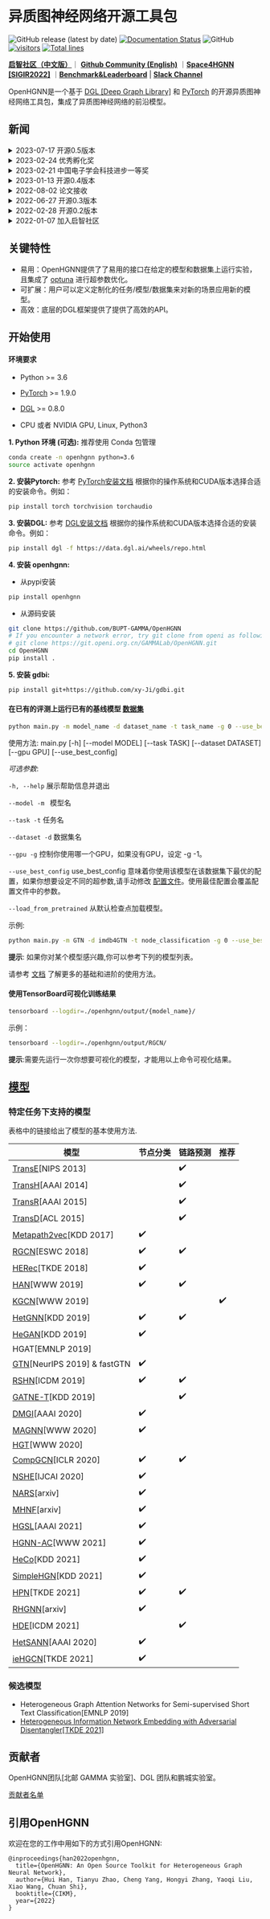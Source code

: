 # 异质图神经网络开源工具包

![GitHub release (latest by date)](https://img.shields.io/github/v/release/BUPT-GAMMA/OpenHGNN)
[![Documentation Status](https://readthedocs.org/projects/openhgnn-zh-cn/badge/?version=latest)](https://openhgnn.readthedocs.io/zh_CN/latest/?badge=latest)
![GitHub](https://img.shields.io/github/license/BUPT-GAMMA/OpenHGNN)
[![visitors](https://visitor-badge.glitch.me/badge?page_id=BUPT-GAMMA.OpenHGNN)](https://github.com/BUPT-GAMMA/OpenHGNN)
[![Total lines](https://img.shields.io/tokei/lines/github/BUPT-GAMMA/OpenHGNN?color=red)](https://github.com/BUPT-GAMMA/OpenHGNN)

[**启智社区（中文版）**](https://git.openi.org.cn/GAMMALab/OpenHGNN)｜ [**Github Community (English)**](https://github.com/BUPT-GAMMA/OpenHGNN) ｜[**Space4HGNN [SIGIR2022]**](./space4hgnn) ｜[**Benchmark&Leaderboard**](./openhgnn/dataset/ohgb.md) | [**Slack Channel**](https://app.slack.com/client/TDM5126J1/C03J6GND001)

OpenHGNN是一个基于 [DGL [Deep Graph Library]](https://github.com/dmlc/dgl) 和 [PyTorch](https://pytorch.org/) 的开源异质图神经网络工具包，集成了异质图神经网络的前沿模型。

## 新闻
<details>

<summary>
2023-07-17 开源0.5版本
</summary>
<br/>

我们开源了0.5版本。

- 新增模型和数据集
- 四个新的前沿图学习任务：预训练、推荐、图攻防、异常事件检测
- TensorBoard可视化功能
- 维护和测试模块

</details>
<details>

<summary>
2023-02-24 优秀孵化奖
</summary>
<br/>

OpenHGNN荣获启智社区优秀孵化项⽬奖！详细链接：https://mp.weixin.qq.com/s/PpbwEdP0-8wG9dsvRvRDaA

</details>

<details>

<summary>
2023-02-21 中国电子学会科技进步一等奖
</summary>
<br/>

算法库支撑了北邮牵头，蚂蚁集团、中国移动、海致科技等参与的“大规模复杂异质图数据智能分析技术与规模化应用”项目。该项目获得了2022年电子学会科技进步一等奖。

</details>
<details>

<summary>
2023-01-13 开源0.4版本
</summary>
<br/>

我们开源了0.4版本。

- 新增模型
- 提供构建应用的流程
- 更多支持采样训练的模型
- 更新千万节点规模图的评测

</details>

<details>
<summary>
2022-08-02 论文接收
</summary>
<br/>

我们的论文 <i>OpenHGNN: An Open Source Toolkit for Heterogeneous Graph Neural Network</i> 在CIKM2022 short paper track接收。

</details>

<details>
<summary>
2022-06-27 开源0.3版本
</summary>
<br/>

我们开源了0.3版本。

- 新增模型
- 支持API调用
- 简化定制数据集和模型流程
- 异质图信息可视化工具

</details>

<details>
<summary>
2022-02-28 开源0.2版本
</summary>
<br/>

我们开源了0.2版本。

- 新增模型
- 异质图神经网络的设计空间：[Space4HGNN [SIGIR2022]](./space4hgnn)
- 基准数据集以及排行榜：[Benchmark&Leaderboard](./openhgnn/dataset/ohgb.md)
</details>

<details>
<summary>
2022-01-07 加入启智社区
</summary>
<br/>
启智社区用户可以享受到如下功能：

- 全新的中文文档
- 免费的计算资源—— [云脑使用教程](https://git.openi.org.cn/GAMMALab/OpenHGNN/src/branch/main/yunnao_tutorial.md)
- OpenHGNN最新功能
  - 新增模型：【KDD2017】Metapath2vec、【TKDE2018】HERec、【KDD2021】HeCo、【KDD2021】SimpleHGN、【TKDE2021】HPN、【ICDM2021】HDE、fastGTN
  - 新增日志功能
  - 新增美团外卖数据集
</details>
  
## 关键特性

- 易用：OpenHGNN提供了了易用的接口在给定的模型和数据集上运行实验，且集成了 [optuna](https://optuna.org/) 进行超参数优化。
- 可扩展：用户可以定义定制化的任务/模型/数据集来对新的场景应用新的模型。
- 高效：底层的DGL框架提供了提供了高效的API。

## 开始使用

#### 环境要求

- Python  >= 3.6

- [PyTorch](https://pytorch.org/get-started/)  >= 1.9.0

- [DGL](https://github.com/dmlc/dgl) >= 0.8.0

- CPU 或者 NVIDIA GPU, Linux, Python3

**1. Python 环境 (可选):** 推荐使用 Conda 包管理

```bash
conda create -n openhgnn python=3.6
source activate openhgnn
```

**2. 安装Pytorch:** 参考 [PyTorch安装文档](https://pytorch.org/get-started/) 根据你的操作系统和CUDA版本选择合适的安装命令。例如：

```bash
pip install torch torchvision torchaudio
```

**3. 安装DGL:** 参考 [DGL安装文档](https://www.dgl.ai/pages/start.html) 根据你的操作系统和CUDA版本选择合适的安装命令。例如：

```bash
pip install dgl -f https://data.dgl.ai/wheels/repo.html
```

**4. 安装 openhgnn:** 

- 从pypi安装
```bash
pip install openhgnn
```

- 从源码安装
```bash
git clone https://github.com/BUPT-GAMMA/OpenHGNN
# If you encounter a network error, try git clone from openi as following.
# git clone https://git.openi.org.cn/GAMMALab/OpenHGNN.git
cd OpenHGNN
pip install .
```



**5. 安装 gdbi:** 

```bash
pip install git+https://github.com/xy-Ji/gdbi.git
```

#### 在已有的评测上运行已有的基线模型 [数据集](./openhgnn/dataset/#Dataset)

```bash
python main.py -m model_name -d dataset_name -t task_name -g 0 --use_best_config --load_from_pretrained
```

使用方法: main.py [-h] [--model MODEL] [--task TASK] [--dataset DATASET]
               [--gpu GPU] [--use_best_config]

*可选参数*:

``-h, --help``    展示帮助信息并退出

``--model -m ``    模型名

``--task -t``    任务名

``--dataset -d``    数据集名

``--gpu -g``    控制你使用哪一个GPU，如果没有GPU，设定 -g -1。

``--use_best_config``    use_best_config 意味着你使用该模型在该数据集下最优的配置，如果你想要设定不同的超参数,请手动修改 [配置文件](./openhgnn/config.ini)。使用最佳配置会覆盖配置文件中的参数。

``--load_from_pretrained`` 从默认检查点加载模型。

示例: 

```bash
python main.py -m GTN -d imdb4GTN -t node_classification -g 0 --use_best_config
```

**提示**: 如果你对某个模型感兴趣,你可以参考下列的模型列表。

请参考 [文档](https://openhgnn.readthedocs.io/en/latest/index.html) 了解更多的基础和进阶的使用方法。

#### 使用TensorBoard可视化训练结果
```bash
tensorboard --logdir=./openhgnn/output/{model_name}/
```
示例：
```bash
tensorboard --logdir=./openhgnn/output/RGCN/
```
**提示**:需要先运行一次你想要可视化的模型，才能用以上命令可视化结果。

## [模型](./openhgnn/models/#Model)

### 特定任务下支持的模型

表格中的链接给出了模型的基本使用方法.

| 模型                                                       | 节点分类               | 链路预测               | 推荐                 |
|----------------------------------------------------------|--------------------|--------------------|--------------------|
| [TransE](./openhgnn/output/TransE)[NIPS 2013]            |                    | :heavy_check_mark: |                    |
| [TransH](./openhgnn/output/TransH)[AAAI 2014]            |                    | :heavy_check_mark: |                    |
| [TransR](./openhgnn/output/TransR)[AAAI 2015]            |                    | :heavy_check_mark: |                    |
| [TransD](./openhgnn/output/TransD)[ACL 2015]             |                    | :heavy_check_mark: |                    |
| [Metapath2vec](./openhgnn/output/metapath2vec)[KDD 2017] | :heavy_check_mark: |                    |                    |
| [RGCN](./openhgnn/output/RGCN)[ESWC 2018]                | :heavy_check_mark: | :heavy_check_mark: |                    |
| [HERec](./openhgnn/output/HERec)[TKDE 2018]              | :heavy_check_mark: |                    |                    |
| [HAN](./openhgnn/output/HAN)[WWW 2019]                   | :heavy_check_mark: | :heavy_check_mark: |                    |
| [KGCN](./openhgnn/output/KGCN)[WWW 2019]                 |                    |                    | :heavy_check_mark: |
| [HetGNN](./openhgnn/output/HetGNN)[KDD 2019]             | :heavy_check_mark: | :heavy_check_mark: |                    |
| [HeGAN](./openhgnn/output/HeGAN)[KDD 2019]               | :heavy_check_mark: |                    |                    |
| HGAT[EMNLP 2019]                                         |                    |                    |                    |
| [GTN](./openhgnn/output/GTN)[NeurIPS 2019] & fastGTN     | :heavy_check_mark: |                    |                    |
| [RSHN](./openhgnn/output/RSHN)[ICDM 2019]                | :heavy_check_mark: | :heavy_check_mark: |                    |
| [GATNE-T](./openhgnn/output/GATNE-T)[KDD 2019]           |                    | :heavy_check_mark: |                    |
| [DMGI](./openhgnn/output/DMGI)[AAAI 2020]                | :heavy_check_mark: |                    |                    |
| [MAGNN](./openhgnn/output/MAGNN)[WWW 2020]               | :heavy_check_mark: |                    |                    |
| [HGT](./openhgnn/output/HGT)[WWW 2020]                   |                    |                    |                    |
| [CompGCN](./openhgnn/output/CompGCN)[ICLR 2020]          | :heavy_check_mark: | :heavy_check_mark: |                    |
| [NSHE](./openhgnn/output/NSHE)[IJCAI 2020]               | :heavy_check_mark: |                    |                    |
| [NARS](./openhgnn/output/NARS)[arxiv]                    | :heavy_check_mark: |                    |                    |
| [MHNF](./openhgnn/output/MHNF)[arxiv]                    | :heavy_check_mark: |                    |                    |
| [HGSL](./openhgnn/output/HGSL)[AAAI 2021]                | :heavy_check_mark: |                    |                    |
| [HGNN-AC](./openhgnn/output/HGNN_AC)[WWW 2021]           | :heavy_check_mark: |                    |                    |
| [HeCo](./openhgnn/output/HeCo)[KDD 2021]                 | :heavy_check_mark: |                    |                    |
| [SimpleHGN](./openhgnn/output/HGT)[KDD 2021]             | :heavy_check_mark: |                    |                    |
| [HPN](./openhgnn/output/HPN)[TKDE 2021]                  | :heavy_check_mark: | :heavy_check_mark: |                    |
| [RHGNN](./openhgnn/output/RHGNN)[arxiv]                  | :heavy_check_mark: |                    |                    |
| [HDE](./openhgnn/output/HDE)[ICDM 2021]                  |                    | :heavy_check_mark: |                    |
| [HetSANN](./openhgnn/output/HGT)[AAAI 2020]              | :heavy_check_mark: |                    |                    |
| [ieHGCN](./openhgnn/output/HGT)[TKDE 2021]               | :heavy_check_mark: |                    |                    |

### 候选模型

- Heterogeneous Graph Attention Networks for Semi-supervised Short Text Classification[EMNLP 2019]
- [Heterogeneous Information Network Embedding with Adversarial Disentangler[TKDE 2021]](https://ieeexplore.ieee.org/document/9483653)

## 贡献者

OpenHGNN团队[北邮 GAMMA 实验室]、DGL 团队和鹏城实验室。

[贡献者名单](./CONTRIBUTING.md)

## 引用OpenHGNN

欢迎在您的工作中用如下的方式引用OpenHGNN:

```
@inproceedings{han2022openhgnn,
  title={OpenHGNN: An Open Source Toolkit for Heterogeneous Graph Neural Network},
  author={Hui Han, Tianyu Zhao, Cheng Yang, Hongyi Zhang, Yaoqi Liu, Xiao Wang, Chuan Shi},
  booktitle={CIKM},
  year={2022}
}
```
